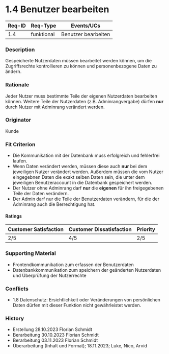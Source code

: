 # 1.4 Benutzer bearbeiten

| Req-ID | Req-Type | Events/UCs |
|--------|----------|------------|
| 1.4    |funktional|Benutzer bearbeiten|

### Description
Gespeicherte Nutzerdaten müssen bearbeitet werden können, um die Zugriffsrechte kontrollieren zu können und personenbezogene Daten zu ändern.

### Rationale
Jeder Nutzer muss bestimmte Teile der eigenen Nutzerdaten bearbeiten können. Weitere Teile der Nutzerdaten (z.B. Adminrangvergabe) dürfen __nur__ durch Nutzer mit Adminrang verändert werden.

### Originator
Kunde

### Fit Criterion
- Die Kommunikation mit der Datenbank muss erfolgreich und fehlerfrei laufen.
- Wenn Daten verändert werden, müssen diese auch __nur__ bei dem jeweiligen Nutzer verändert werden. Außerdem müssen die vom Nutzer eingegebnen Daten die exakt selben Daten sein, die unter dem jeweiligen Benutzeraccount in die Datenbank gespeichert werden.
- Der Nutzer ohne Adminrang darf __nur__ die __eigenen__ für ihn freigegebenen Teile der Daten verändern.
- Der Admin darf nur die Teile der Benutzerdaten verändern, für die der Adminrang auch die Berrechtigung hat.

#### Ratings
| Customer Satisfaction | Customer Dissatisfaction | Priority |
|-----------------------|--------------------------|----------|
| 2/5                   | 4/5                      | 2/5      |

### Supporting Material
- Frontendkommunikation zum erfassen der Benutzerdaten
- Datenbankkommunikation zum speichern der geänderten Nutzerdaten und Überprüfung der Nutzerrechte

### Conflicts
- 1.8 Datenschutz: Ersichtlichkeit oder Veränderungen von persönlichen Daten dürfen mit dieser Funktion nicht gewährleistet werden.

### History
- Erstellung 28.10.2023 Florian Schmidt
- Berarbeitung 30.10.2023 Florian Schmidt
- Berarbeitung 03.11.2023 Florian Schmidt
- Überarbeitung (Inhalt und Format); 18.11.2023; Luke, Nico, Arvid